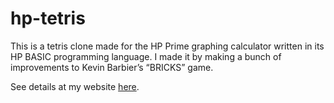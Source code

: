 # hp-tetris
This is a tetris clone made for the HP Prime graphing calculator written in its HP BASIC programming language. I made it by making a bunch of improvements to Kevin Barbier’s “BRICKS” game. 

See details at my website [here](https://www.ramseyboyce.com/projects/hp_tetris).
